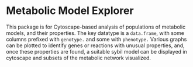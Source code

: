 Metabolic Model Explorer
========================
This package is for Cytoscape-based analysis of populations of metabolic models, and their properties.
The key datatype is a `data.frame`, with some columns prefixed with `genotype.` and some with `phenotype.`
Various graphs can be plotted to identify genes or reactions with unusual properties, and, once these properties are found, a suitable sybil model can be displayed in cytoscape and subsets of the metabolic network visualized.
